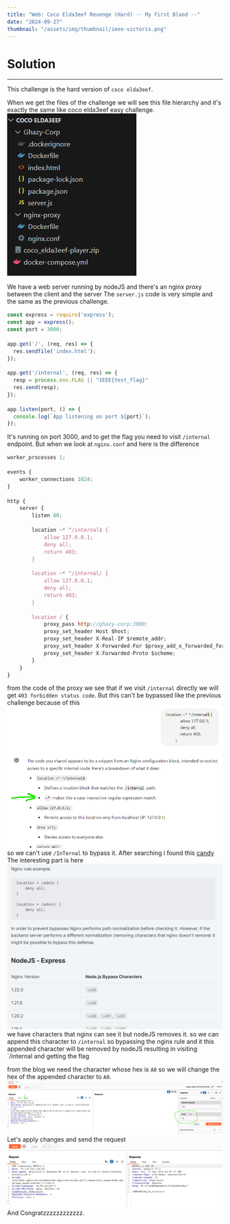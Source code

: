 ```yaml
---
title: "Web: Coco Elda3eef Revenge (Hard) -- My First Blood --"
date: "2024-09-27"
thumbnail: "/assets/img/thumbnail/ieee-victoris.png"
---
```


# Solution
---
This challenge is the hard version of `coco elda3eef`.

When we get the files of the challenge we will see this file hierarchy and it's exactly the same like coco elda3eef easy challenge.
<img src="/assets/img/ieee-victoris/capture.png">

We have a web server running by nodeJS and there's an nginx proxy between the client and the server
The `server.js` code is very simple and the same as the previous challenge.
```js
const express = require('express');
const app = express();
const port = 3000;

app.get('/', (req, res) => {
  res.sendfile('index.html');
});

app.get('/internal', (req, res) => {
  resp = process.env.FLAG || "IEEE{test_flag}"
  res.send(resp);
});

app.listen(port, () => {
  console.log(`App listening on port ${port}`);
});
```

It's running on port 3000, and to get the flag you need to visit `/internal` endpoint.
But when we look at `nginx.conf` and here is the difference
```js
worker_processes 1;

events {
    worker_connections 1024;
}

http {
    server {
        listen 80;

        location ~* ^/internal$ { 
            allow 127.0.0.1;
            deny all;
            return 403;
        }

        location ~* ^/internal/ { 
            allow 127.0.0.1;
            deny all;
            return 403;
        }

        location / {
            proxy_pass http://ghazy-corp:3000;
            proxy_set_header Host $host;
            proxy_set_header X-Real-IP $remote_addr;
            proxy_set_header X-Forwarded-For $proxy_add_x_forwarded_for;
            proxy_set_header X-Forwarded-Proto $scheme;
        }
    }
}
```
from the code of the proxy we see that if we visit `/internal` directly we will get `403 forbidden status code`.
But this can't be bypassed like the previous challenge because of this
<img src="/assets/img/ieee-victoris/capture2.png">
so we can't use `/InTernal` to bypass it.
After searching i found this <a href="https://book.hacktricks.xyz/pentesting-web/proxy-waf-protections-bypass#nodejs-express">candy</a>
The interesting part is here
<img src="/assets/img/ieee-victoris/capture3.png">
we have characters that nginx can see it but nodeJS removes it.
so we can append this character to `/internal` so bypassing the nginx rule and it this appended character will be removed by nodeJS resulting in visiting `/internal and getting the flag

from the blog we need the character whose hex is `A0` so we will change the hex of the appended character to `A0`.
<img src="/assets/img/ieee-victoris/capture4.png">
Let's apply changes and send the request
<img src="/assets/img/ieee-victoris/capture5.png">
And Congratzzzzzzzzzzzz.
